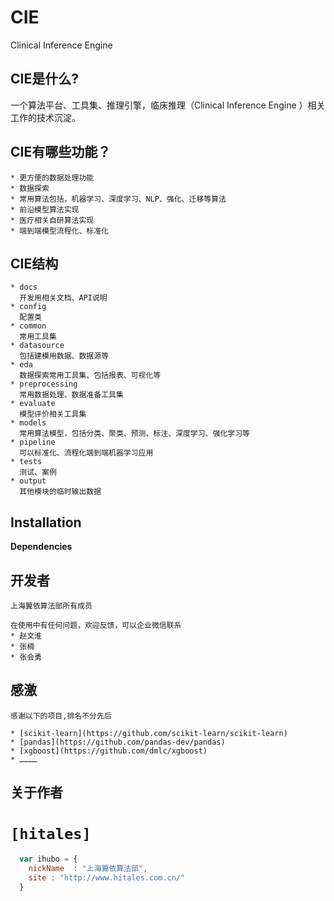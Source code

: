 
# CIE 
Clinical Inference Engine

## CIE是什么?

一个算法平台、工具集、推理引擎，临床推理（Clinical Inference Engine ）相关工作的技术沉淀。 


## CIE有哪些功能？
~~~~~~~~~~~~
* 更方便的数据处理功能
* 数据探索
* 常用算法包括，机器学习、深度学习、NLP、强化、迁移等算法
* 前沿模型算法实现
* 医疗相关自研算法实现
* 端到端模型流程化、标准化
~~~~~~~~~~~~

## CIE结构
~~~~~~~~~~~~
* docs
  开发用相关文档、API说明
* config
  配置类
* common
  常用工具集
* datasource
  包括建模用数据、数据源等
* eda
  数据探索常用工具集、包括报表、可视化等
* preprocessing
  常用数据处理、数据准备工具集
* evaluate
  模型评价相关工具集
* models
  常用算法模型，包括分类、聚类、预测、标注、深度学习、强化学习等
* pipeline
  可以标准化、流程化端到端机器学习应用
* tests
  测试、案例
* output 
  其他模块的临时输出数据
~~~~~~~~~~~~
## Installation
**Dependencies**

## 开发者
~~~~~~~~~~~~
上海翼依算法部所有成员

在使用中有任何问题，欢迎反馈，可以企业微信联系
* 赵文淮
* 张楠
* 张会勇
~~~~~~~~~~~~
## 感激
~~~~~~~~~~~~
感谢以下的项目,排名不分先后

* [scikit-learn](https://github.com/scikit-learn/scikit-learn) 
* [pandas](https://github.com/pandas-dev/pandas)
* [xgboost](https://github.com/dmlc/xgboost)
* …………
~~~~~~~~~~~~
## 关于作者

# `[hitales]`
```javascript
  var ihubo = {
    nickName  : "上海翼依算法部",
    site : "http://www.hitales.com.cn/"
  }
```
